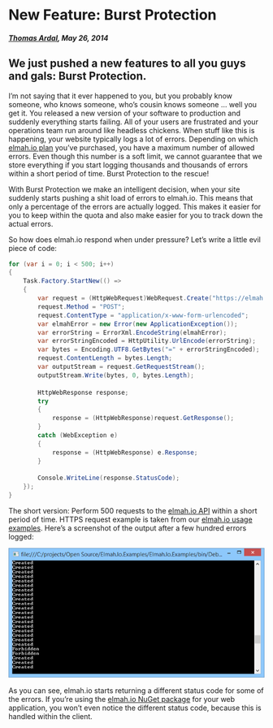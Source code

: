 # New Feature: Burst Protection

##### [Thomas Ardal](http://elmah.io/about/), May 26, 2014

## We just pushed a new features to all you guys and gals: Burst Protection.

I’m not saying that it ever happened to you, but you probably know someone, who knows someone, who’s cousin knows someone … well you get it. You released a new version of your software to production and suddenly everything starts failing. All of your users are frustrated and your operations team run around like headless chickens. When stuff like this is happening, your website typically logs a lot of errors. Depending on which [elmah.io plan](https://elmah.io/pricing/) you’ve purchased, you have a maximum number of allowed errors. Even though this number is a soft limit, we cannot guarantee that we store everything if you start logging thousands and thousands of errors within a short period of time. Burst Protection to the rescue!

With Burst Protection we make an intelligent decision, when your site suddenly starts pushing a shit load of errors to elmah.io. This means that only a percentage of the errors are actually logged. This makes it easier for you to keep within the quota and also make easier for you to track down the actual errors.

So how does elmah.io respond when under pressure? Let’s write a little evil piece of code:

```csharp
for (var i = 0; i < 500; i++)
{
    Task.Factory.StartNew(() =>
    {
        var request = (HttpWebRequest)WebRequest.Create("https://elmah.io/api/errors?logid=dbba9674-6fbf-4ebe-ada9-0c74dc77cda5");
        request.Method = "POST";
        request.ContentType = "application/x-www-form-urlencoded";
        var elmahError = new Error(new ApplicationException());
        var errorString = ErrorXml.EncodeString(elmahError);
        var errorStringEncoded = HttpUtility.UrlEncode(errorString);
        var bytes = Encoding.UTF8.GetBytes("=" + errorStringEncoded);
        request.ContentLength = bytes.Length;
        var outputStream = request.GetRequestStream();
        outputStream.Write(bytes, 0, bytes.Length);
 
        HttpWebResponse response;
        try
        {
            response = (HttpWebResponse)request.GetResponse();
        }
        catch (WebException e)
        {
            response = (HttpWebResponse) e.Response;
        }
 
        Console.WriteLine(response.StatusCode);
    });
}
```

The short version: Perform 500 requests to the [elmah.io API](https://elmah.io/api/) within a short period of time. HTTPS request example is taken from our [elmah.io usage examples](https://github.com/elmahio/Elmah.Io.Examples). Here’s a screenshot of the output after a few hundred errors logged:

![Burst protection](images/burstprotection.png)

As you can see, elmah.io starts returning a different status code for some of the errors. If you’re using the [elmah.io NuGet package](https://www.nuget.org/packages/elmah.io/) for your web application, you won’t even notice the different status code, because this is handled within the client.


